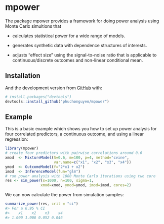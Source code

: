 
<!-- README.md is generated from README.Rmd. Please edit that file -->

# mpower

<!-- badges: start -->

<!-- badges: end -->

The package mpower provides a framework for doing power analysis using
Monte Carlo simultions that

  - calculates statistical power for a wide range of models.

  - generates synthetic data with dependence structures of interests.

  - adjusts “effect size” using the signal-to-noise ratio that is
    applicable to continuous/discrete outcomes and non-linear
    conditional mean.

## Installation

And the development version from [GitHub](https://github.com/) with:

``` r
# install.packages("devtools")
devtools::install_github("phuchonguyen/mpower")
```

## Example

This is a basic example which shows you how to set up power analysis for
four correlated predictors, a continuous outcome, and using a linear
regression:

``` r
library(mpower)
# create four predictors with pairwise correlations around 0.6
xmod  <- MixtureModel(S=0.6, m=100, p=4, method="cvine",
                      var.name=c("x1", "x2", "x3", "x4"))
ymod  <- OutcomeModel(f="2*x1 + x2")
imod  <- InferenceModel(fun="glm")
# run power analysis with 1000 Monte Carlo iterations using two core
res <- sim_power(s=1000, n=100, sigma=1,
                xmod=xmod, ymod=ymod, imod=imod, cores=2)
```

We can now calculate the power from simulation samples:

``` r
summarize_power(res, crit = "ci")
#> For a 0.95 % CI
#>    x1    x2    x3    x4 
#> 1.000 1.000 0.052 0.046
```
